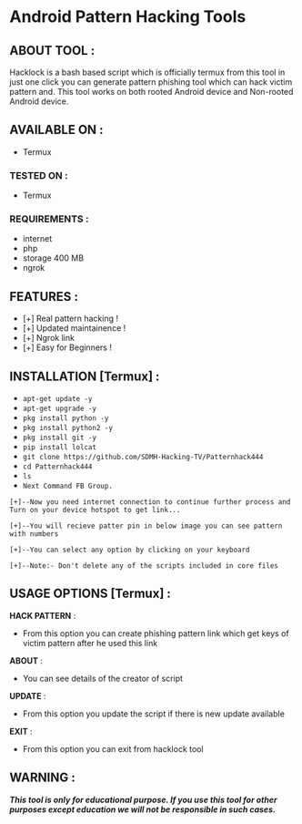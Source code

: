 # Android Pattern Hacking Tools


## ABOUT TOOL :

Hacklock is a bash based script which is officially termux from this tool in just one click you can generate pattern phishing tool which can hack victim pattern and. This tool works on both rooted Android device and Non-rooted Android device.

## AVAILABLE ON :

* Termux

### TESTED ON :

* Termux

### REQUIREMENTS :
* internet
* php
* storage 400 MB
* ngrok

## FEATURES :
* [+] Real pattern hacking !
* [+] Updated maintainence !
* [+] Ngrok link
* [+] Easy for Beginners !

## INSTALLATION [Termux] :

* `apt-get update -y`
* `apt-get upgrade -y`
* `pkg install python -y`
* `pkg install python2 -y`
* `pkg install git -y`
* `pip install lolcat`
* `git clone https://github.com/SDMH-Hacking-TV/Patternhack444`
* `cd Patternhack444`
* `ls`
* `Next Command FB Group.`
```
[+]--Now you need internet connection to continue further process and Turn on your device hotspot to get link...

[+]--You will recieve patter pin in below image you can see pattern with numbers

[+]--You can select any option by clicking on your keyboard

[+]--Note:- Don't delete any of the scripts included in core files

```
## USAGE OPTIONS [Termux] :

__HACK PATTERN__ :
- From this option you can create phishing pattern link which get keys of victim pattern after he used this link

__ABOUT__ :
- You can see details of the creator of script

__UPDATE__ :
- From this option you update the script if there is new update available

__EXIT__ :
- From this option you can exit from hacklock tool 


## WARNING : 
***This tool is only for educational purpose. If you use this tool for other purposes except education we will not be responsible in such cases.***
